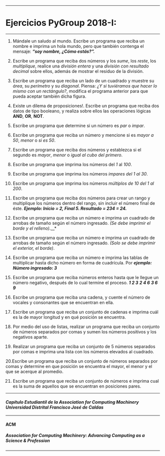 *******************************************
# Ejercicios PyGroup 2018-I: #
*******************************************

1. Mándale un saludo al mundo. Escribe un programa que reciba un nombre e imprima un hola mundo, pero que también contenga el mensaje: **_“soy nombre, ¿Cómo estás?”._**

2. Escribe un programa que reciba dos números y los _sume_, los _reste_, los _multiplique_, realice una _división entera_ y una _división con resultado decimal_ sobre ellos, además de mostrar el residuo de la división.

3. Escribe un programa que reciba un lado de un cuadrado y muestre su _área_, su _perímetro_ y su _diagonal_. Piensa: _¿Y si tuviéramos que hacer lo mismo con un rectángulo?_, modifica el programa anterior para que pueda aceptar también dicha figura.

4. Existe un dilema de proposiciones!. Escribe un programa que reciba dos datos de tipo booleano, y realiza sobre ellos las operaciones lógicas **AND**, **OR**, **NOT**.

5. Escribe un programa que determine si un número es _par_ o _impar_.

6. Escribe un programa que reciba un número y mencione si es _mayor a 50_, _menor_ o _si es 50_.

7. Escribe un programa que reciba dos números y establezca si el segundo es _mayor_, _menor_ o _igual al cubo del primero_.

8. Escribe un programa que imprima los números del _1_ al _100_.

9. Escribe un programa que imprima los números _impares del 1 al 30_.

10. Escribe un programa que imprima los números _múltiplos de 10 del 1 al 200_.

11. Escribe un programa que reciba dos números para crear un rango y multiplique los números dentro del rango, sin incluir el número final de éste. **_Ejemplo: Inicio = 2, Final 5. Resultado = 2*3*4 = 24._**

12. Escribe un programa que reciba un número e imprima un cuadrado de arrobas de tamaño según el número ingresado. _(Se debe imprimir el borde y el relleno).___*

13. Escribe un programa que reciba un número e imprima un cuadrado de arrobas de tamaño según el número ingresado. _(Solo se debe imprimir el exterior, el borde)_.

14. Escribe un programa que reciba un número e imprima las tablas de multiplicar hasta dicho número en forma de cuadrícula. Por __*ejemplo: Número ingresado: 3*__

15. Escribe un programa que reciba números enteros hasta que le llegue un número negativo, después de lo cual termine el proceso.
**_1 2 3_**
**_2 4 6_**
**_3 6 9_**

16. Escribe un programa que reciba una cadena, y cuente el número de vocales y consonantes que se encuentran en ella.

17. Escribe un programa que reciba un conjunto de cadenas e imprima cuál es la de mayor longitud y en qué posición se encuentra.

18. Por medio del uso de listas, realizar un programa que reciba un conjunto de números separados por comas y sumen los números positivos y los negativos aparte.

19. Realizar un programa que reciba un conjunto de 5 números separados por comas e imprima una lista con los números elevados al cuadrado.

20.Escribe un programa que reciba un conjunto de números separados por comas y determine en que posición se encuentra el mayor, el menor y el que se acerque al promedio.

21. Escribe un programa que reciba un conjunto de números e imprima cual es la suma de aquellos que se encuentran en posiciones pares.

---------

#### *Capítulo Estudiantil de la Association for Computing Machinery Universidad Distrital Francisco José de Caldas* ####

---------

#### ACM ####   
##### Association for Computing Machinery: *Advancing Computing as a Science & Profession* #####

---------


